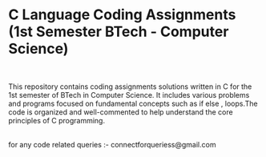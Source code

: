 # C Language Coding Assignments (1st Semester BTech - Computer Science)

<br>

This repository contains coding assignments solutions written in C for the 1st semester of BTech in Computer Science. It includes various problems and programs focused on fundamental concepts such as  if else , loops.The code is organized and well-commented to help understand the core principles of C programming.


<br>
for any code related queries  :- connectforqueriess@gmail.com
